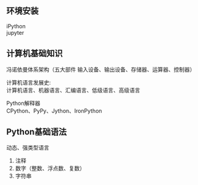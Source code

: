 ## 环境安装
iPython  
jupyter

## 计算机基础知识
冯诺依曼体系架构（五大部件 输入设备、输出设备、存储器、运算器、控制器）  

计算机语言发展史:  
计算机语言、机器语言、汇编语言、低级语言、高级语言  

Python解释器  
CPython、PyPy、Jython、IronPython  

## Python基础语法
动态、强类型语言
1. 注释
2. 数字（整数、浮点数、复数）
3. 字符串